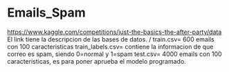 # Emails_Spam
https://www.kaggle.com/competitions/just-the-basics-the-after-party/data
El link tiene la descripcion de las bases de datos. /
train.csv= 600 emails con 100 caracteristicas
train_labels.csv= contiene la informacion de que correo es spam, siendo 0=normal y 1=spam
test.csv= 4000 emails con 100 caracteristicas, es para poner aprueba el modelo programado.
